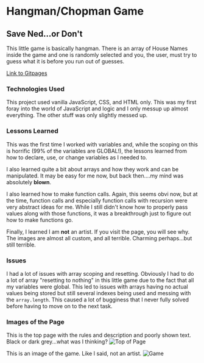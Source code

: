 # Hangman/Chopman Game
## Save Ned...or Don't

This little game is basically hangman. There is an array of House Names inside the game and one is randomly selected and you, the user, must try to guess what it is before you run out of guesses.

[Link to Gitpages](https://oitowl7.github.io/hangman-game/)

### Technologies Used
This project used vanilla JavaScript, CSS, and HTML only. This was my first foray into the world of JavaScript and logic and I only messup up almost everything. The other stuff was only slightly messed up.

### Lessons Learned
This was the first time I worked with variables and, while the scoping on this is horrific (99% of the variables are GLOBAL!), the lessons learned from how to declare, use, or change variables as I needed to.

I also learned quite a bit about arrays and how they work and can be manipulated. It may be easy for me now, but back then....my mind was absolutely **blown**.

I also learned how to make function calls. Again, this seems obvi now, but at the time, function calls and especially function calls with recursion were very abstract ideas for me. While I still didn't know how to properly pass values along with those functions, it was a breakthrough just to figure out how to make functions go.

Finally, I learned I am **not** an artist. If you visit the page, you will see why. The images are almost all custom, and all terrible. Charming perhaps...but still terrible.

### Issues
I had a lot of issues with array scoping and resetting. Obviously I had to do a lot of array "resetting to nothing" in this little game due to the fact that all my variables were global. This led to issues with arrays having no actual values being stored but still several indexes being used and messing with the `array.length`. This caused a lot of bugginess that I never fully solved before having to move on to the next task.

### Images of the Page
This is the top page with the rules and description and poorly shown text. Black or dark grey...what was I thinking?
![Top of Page](https://i.imgur.com/84axmqI.jpg)

This is an image of the game. Like I said, not an artist. 
![Game](https://i.imgur.com/0jeKT1J.jpg)
